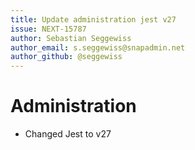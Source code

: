 ```yaml
---
title: Update administration jest v27
issue: NEXT-15787
author: Sebastian Seggewiss
author_email: s.seggewiss@snapadmin.net
author_github: @seggewiss
---
```

# Administration
* Changed Jest to v27
